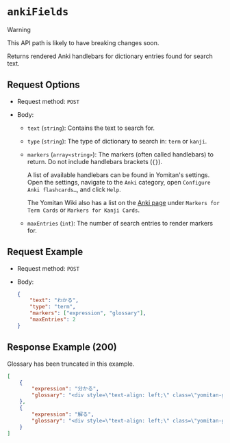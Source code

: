 # `ankiFields`

> [!WARNING]
> This API path is likely to have breaking changes soon.

Returns rendered Anki handlebars for dictionary entries found for search text.

## Request Options

- Request method: `POST`

- Body:

    - `text` (`string`): Contains the text to search for.

    - `type` (`string`): The type of dictionary to search in: `term` or `kanji`.

    - `markers` (`array<string>`): The markers (often called handlebars) to return. Do not include handlebars brackets (`{}`).

        A list of available handlebars can be found in Yomitan's settings. Open the settings, navigate to the `Anki` category, open `Configure Anki flashcards…`, and click `Help`.

        The Yomitan Wiki also has a list on the [Anki page](https://yomitan.wiki/anki/) under `Markers for Term Cards` or `Markers for Kanji Cards`.

    - `maxEntries` (`int`): The number of search entries to render markers for.

## Request Example

- Request method: `POST`

- Body:
    ```json
    {
        "text": "わかる",
        "type": "term",
        "markers": ["expression", "glossary"],
        "maxEntries": 2
    }
    ```

## Response Example (200)

Glossary has been truncated in this example.

```json
[
    {
        "expression": "分かる",
        "glossary": "<div style=\"text-align: left;\" class=\"yomitan-glossary\"><i>(priority form, ★, Jitendex.org [2025-05-13])</i> <span><ul style=\"list-style-type:&quot;＊&quot;\" lang=\"ja\"><li><span title=\"Godan verb with 'ru' ending\"..."
    },
    {
        "expression": "解る",
        "glossary": "<div style=\"text-align: left;\" class=\"yomitan-glossary\"><i>(priority form, ★, Jitendex.org [2025-05-13])</i> <span><ul style=\"list-style-type:&quot;＊&quot;\" lang=\"ja\"><li><span title=\"Godan verb with 'ru' ending\"..."
    }
]
```
